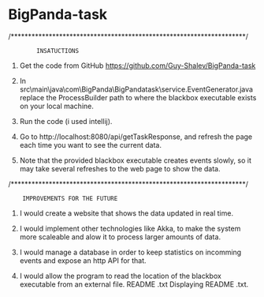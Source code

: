 # BigPanda-task


/********************************************************************/

			INSATUCTIONS

1. Get the code from GitHub https://github.com/Guy-Shalev/BigPanda-task 

2. In src\main\java\com\BigPanda\BigPandatask\service.EventGenerator.java replace the ProcessBuilder path to where the blackbox executable exists on your local machine.

3. Run the code (i used intellij).

4. Go to http://localhost:8080/api/getTaskResponse, and refresh the page each time you want to see the current data.

5. Note that the provided blackbox executable creates events slowly, so it may take several refreshes to the web page to show the data.

/********************************************************************/

		IMPROVEMENTS FOR THE FUTURE

1. I would create a website that shows the data updated in real time.

2. I would implement other technologies like Akka, to make the system more scaleable and alow it to process larger amounts of data.

3. I would manage a database in order to keep statistics on incomming events and expose an http API for that.

4. I would allow the program to read the location of the blackbox executable from an external file.
README .txt
Displaying README .txt.
